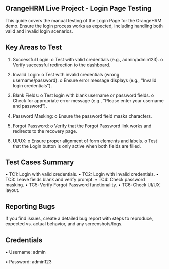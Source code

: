 OrangeHRM Live Project - Login Page Testing
-
This guide covers the manual testing of the Login Page for the OrangeHRM demo. Ensure the login process works as expected, including handling both valid and invalid login scenarios.

Key Areas to Test
-
1.	Successful Login:
o	Test with valid credentials (e.g., admin/admin123).
o	Verify successful redirection to the dashboard.

2.	Invalid Login:
o	Test with invalid credentials (wrong username/password).
o	Ensure error message displays (e.g., "Invalid login credentials").

3.	Blank Fields:
o	Test login with blank username or password fields.
o	Check for appropriate error message (e.g., "Please enter your username and password").

4.	Password Masking:
o	Ensure the password field masks characters.

5.	Forgot Password:
o	Verify that the Forgot Password link works and redirects to the recovery page.

6.	UI/UX:
o	Ensure proper alignment of form elements and labels.
o	Test that the Login button is only active when both fields are filled.

Test Cases Summary
-
•	TC1: Login with valid credentials.
•	TC2: Login with invalid credentials.
•	TC3: Leave fields blank and verify prompt.
•	TC4: Check password masking.
•	TC5: Verify Forgot Password functionality.
•	TC6: Check UI/UX layout.

Reporting Bugs
-
If you find issues, create a detailed bug report with steps to reproduce, expected vs. actual behavior, and any screenshots/logs.

Credentials
-
•	Username: admin

•	Password: admin123


